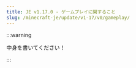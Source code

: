 ```yaml
---
title: JE v1.17.0 - ゲームプレイに関すること
slug: /minecraft-je/update/v1-17/v0/gameplay/
---
```


:::warning

中身を書いてください！

:::
